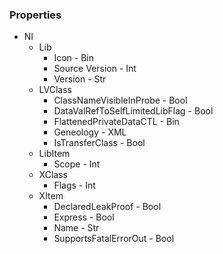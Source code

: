 ### Properties
* NI
    * Lib
        * Icon - Bin
        * Source Version - Int
        * Version - Str
    * LVClass
        * ClassNameVisibleInProbe - Bool
        * DataValRefToSelfLimitedLibFlag - Bool
        * FlattenedPrivateDataCTL - Bin
        * Geneology - XML
        * IsTransferClass - Bool
    * LibItem
        * Scope - Int
    * XClass
        * Flags - Int
    * XItem
        * DeclaredLeakProof - Bool
        * Express - Bool
        * Name - Str
        * SupportsFatalErrorOut - Bool



